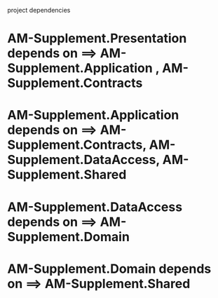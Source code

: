 project dependencies 
 # AM-Supplement.Presentation depends on ==>  AM-Supplement.Application , AM-Supplement.Contracts
 # AM-Supplement.Application depends on ==> AM-Supplement.Contracts, AM-Supplement.DataAccess, AM-Supplement.Shared
 # AM-Supplement.DataAccess depends on ==> AM-Supplement.Domain
 # AM-Supplement.Domain depends on ==> AM-Supplement.Shared 